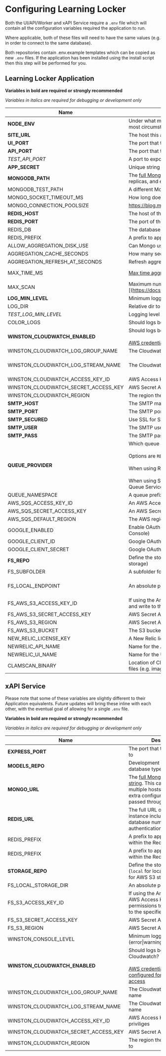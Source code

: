 ---
---

# Configuring Learning Locker

Both the UI/API/Worker and xAPI Service require a `.env` file which will contain all the configuration variables required the application to run.

Where applicable, both of these files will need to have the same values (e.g. in order to connect to the same database).

Both repositories contain .env.example templates which can be copied as new `.env` files. If the application has been installed using the install script then this step will be performed for you.

## Learning Locker Application

**Variables in bold are required or strongly recommended**

_Variables in italics are required for debugging or development only_


Name | Description | Example | Default
--- | --- | --- | ---
**NODE_ENV** | Under what mode is Node running. This should be left as `production` in most circumstances | `production` | -
**SITE_URL** | The host this application is running under, including protocol | `https://mylrs.com` | `127.0.0.1`
**UI_PORT** | The port that the UI is attached to | `3000` | -
**API_PORT** | The port that the API is attached to | `8080` | -
_TEST_API_PORT_ | A port to expose the application on when running tests | `808080` | -
**APP_SECRET** | Unique string used for hashing. Recommended length of 256 bits | `pleasechangetounique256bitstring` | -
**MONGODB_PATH** | The [full Mongo connection string](https://docs.mongodb.com/manual/reference/connection-string/). This can include multiple hosts for replicas, and extra configuration values passed through query strings. | `mongodb://localhost:27017/learninglocker_v2`
MONGODB_TEST_PATH | A different Mongo URL to use when running tests | `mongodb://localhost:27017/llv2_tests` | -
MONGO_SOCKET_TIMEOUT_MS | How long does the socket stay open when there is no activity | `300000` | `300000`
MONGO_CONNECTION_POOLSIZE | https://blog.mlab.com/2013/11/deep-dive-into-connection-pooling/ | `20` | `20`
**REDIS_HOST** | The host of the Redis instance | `127.0.0.1` | `127.0.0.1`
**REDIS_PORT** | The port of the Redis instance | `example` | `6379`
REDIS_DB | The database number of the Redis instance | `0` | -
REDIS_PREFIX | A prefix to append to all keys within the Redis database | `learninglocker` | -
ALLOW_AGGREGATION_DISK_USE | Can Mongo use its disks for aggregating | `true` | `true`
AGGREGATION_CACHE_SECONDS | How many seconds are aggregation results cached  | `300` | `300`
AGGREGATION_REFRESH_AT_SECONDS | Refresh aggregations when this close to expiry | `120` | `120`
MAX_TIME_MS | [Max time aggregations can run for in milliseconds](https://docs.mongodb.com/manual/reference/operator/meta/maxTimeMS/) | `300` | `0` (no limit)
MAX_SCAN | Maximum number of documents an aggregation can scan][(https://docs.mongodb.com/manual/reference/operator/meta/maxScan/) | `10000` | `0` (no limit)
**LOG_MIN_LEVEL** | Minimum logging level (error\|warning\|info\|debug\|silly) | `debug` | `info`
LOG_DIR | Relative dir to store API access logs | `logs` | `logs`
_TEST_LOG_MIN_LEVEL_ | Logging level for tests | `silly` | -
COLOR_LOGS | Should logs be output using ANSI color | `true` | -
**WINSTON_CLOUDWATCH_ENABLED** | Should logs be sent to AWS Cloudwatch?<br><br>[AWS credentials must be configured for Cloudwatch access](http://docs.aws.amazon.com/AmazonCloudWatch/latest/logs/iam-identity-based-access-control-cwl.html) | `true` | `false`
WINSTON_CLOUDWATCH_LOG_GROUP_NAME | The Cloudwatch Logs group name | `llv2` | `llv2`
WINSTON_CLOUDWATCH_LOG_STREAM_NAME | The Cloudwatch Logs stream name | `application` | The server's hostname
WINSTON_CLOUDWATCH_ACCESS_KEY_ID | AWS Access Key with suitable priviliges | `12345678901` | -
WINSTON_CLOUDWATCH_SECRET_ACCESS_KEY | AWS Secret Access Key | `12345678901` | -
WINSTON_CLOUDWATCH_REGION | The region the logs will be sent to | `us-west-1` | -
**SMTP_HOST** | The SMTP mailbox host | `smtp.mailserver.com` | -
**SMTP_PORT** | The SMTP port | `1234` | -
**SMTP_SECURED** | Use SSL for SMTP? | `true` | -
**SMTP_USER** | The SMTP username | `username` | -
**SMTP_PASS** | The SMTP password | `password` | -
**QUEUE_PROVIDER** | Which queue provider should be used?<br><br>Options are `REDIS` or `SQS`<br><br>When using Redis, queues are held in the Redis database<br><br>When using SQS, queues are held and managed by the AWS Simple Queue Service | `SQS` | -
QUEUE_NAMESPACE | A queue prefix for SQS | `example` | -
AWS_SQS_ACCESS_KEY_ID | An AWS Access Key ID with priviliges to read/write to SQS queue jobs | `12567890` | -
AWS_SQS_SECRET_ACCESS_KEY | An AWS Secret Access Key for SQS | `example` | -
AWS_SQS_DEFAULT_REGION | The AWS region for SQS | `us-west-1` | -
GOOGLE_ENABLED | Enable OAuth via Google (Requires setup in the Google Developer Console) | `true` | `false`
GOOGLE_CLIENT_ID | Google OAuth Client ID | `12456789` | -
GOOGLE_CLIENT_SECRET | Google OAuth Client Secret | `12356789` | -
**FS_REPO** | Define the storage method (`local` for local storage or `amazon` for AWS S3 storage) | `local` | -
FS_SUBFOLDER | A subfolder for all uploads to live within | `storage` | `storage`
FS_LOCAL_ENDPOINT | An absolute path to storage | `/custom/storage/dir` | Current working directory
FS_AWS_S3_ACCESS_KEY_ID | If using the Amazon repo, an AWS Access Key with permissions to read and write to the specified S3 bucket | `12356789` | -
FS_AWS_S3_SECRET_ACCESS_KEY | AWS Secret Access Key | `12356789` | -
FS_AWS_S3_REGION | AWS Secret Access Key | `us-west-1` | -
FS_AWS_S3_BUCKET | The S3 bucket name | `12356789` | -
NEW_RELIC_LICENSE_KEY | A New Relic license key for monitoring the UI and API | `qwertyuiopsdfghjkl` | -
NEWRELIC_API_NAME | Name for the API in New Relic | `12356789` | -
NEWRELIC_UI_NAME | Name for the UI in New Relic | `12356789` | -
CLAMSCAN_BINARY | Location of Clamscan binary if requiring anti-virus scans on uploaded files (e.g. images) | `/usr/bin/clamscan` | -

## xAPI Service

Please note that some of these variables are slightly different to their Application equivalents. Future updates will bring these inline with each other, with the eventual goal of allowing for a single `.env` file.

**Variables in bold are required or strongly recommended**

_Variables in italics are required for debugging or development only_


Name | Description | Example | Default
--- | --- | --- | ---
**EXPRESS_PORT** | The port that the UI is attached to | `8081` | `8081`
__MODELS_REPO__ | Development setting to pick database type | `mongo` | `mongo`
**MONGO_URL** | The [full Mongo connection string](https://docs.mongodb.com/manual/reference/connection-string/). This can include multiple hosts for replicas, and extra configuration values passed through query strings. | `mongodb://localhost:27017/learninglocker_v2`
**REDIS_URL** | The full URL of the Redis instance including port, database number and authentication if required | `redis://127.0.0.1:6379/0` | `redis://127.0.0.1:6379/0`
REDIS_PREFIX | A prefix to append to all keys within the Redis database | `learninglocker` | -
REDIS_PREFIX | A prefix to append to all keys within the Redis database | `learninglocker` | 'LEARNINGLOCKER'
**STORAGE_REPO** | Define the storage method (`local` for local storage or `s3` for AWS S3 storage) | `local` | -
FS_LOCAL_STORAGE_DIR | An absolute path to storage | `/custom/storage/dir` | Current working directory
FS_S3_ACCESS_KEY_ID | If using the Amazon repo, an AWS Access Key with permissions to read and write to the specified S3 bucket | `12356789` | -
FS_S3_SECRET_ACCESS_KEY | AWS Secret Access Key | `12356789` | -
FS_S3_REGION | AWS Secret Access Key | `us-west-1` | -
WINSTON_CONSOLE_LEVEL | Minimum logging level (error\|warning\|info\|debug\|silly) | `info` | `info`
**WINSTON_CLOUDWATCH_ENABLED** | Should logs be sent to AWS Cloudwatch?<br><br>[AWS credentials must be configured for Cloudwatch access](http://docs.aws.amazon.com/AmazonCloudWatch/latest/logs/iam-identity-based-access-control-cwl.html) | `true` | `false`
WINSTON_CLOUDWATCH_LOG_GROUP_NAME | The Cloudwatch Logs group name | `llv2` | `llv2`
WINSTON_CLOUDWATCH_LOG_STREAM_NAME | The Cloudwatch Logs stream name | `application` | The server's hostname
WINSTON_CLOUDWATCH_ACCESS_KEY_ID | AWS Access Key with suitable priviliges | `12345678901` | -
WINSTON_CLOUDWATCH_SECRET_ACCESS_KEY | AWS Secret Access Key | `12345678901` | -
WINSTON_CLOUDWATCH_REGION | The region the logs will be sent to | `us-west-1` | -
